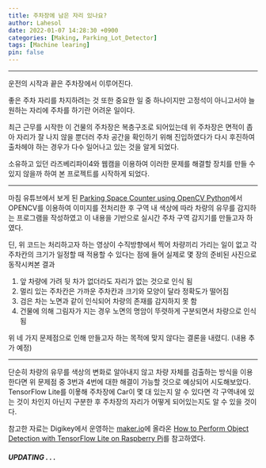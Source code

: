 ```yaml
---
title: 주차장에 남은 자리 있나요?
author: Lahesol
date: 2022-01-07 14:28:30 +0900
categories: [Making, Parking_Lot_Detector]
tags: [Machine learing]
pin: false
---
```


------------------------------------

운전의 시작과 끝은 주차장에서 이루어진다.  

좋은 주차 자리를 차지하려는 것 또한 중요한 일 중 하나이지만 고정석이 아니고서야 늘 원하는 자리에 주차를 하기란 어려운 일이다.  

최근 근무를 시작한 이 건물의 주차장은 복층구조로 되어있는데 위 주차장은 면적이 좁아 자리가 잘 나지 않을 뿐더러 주차 공간을 확인하기 위해 진입하였다가 다시 후진하여 출차헤야 하는 경우가 다수 일어나고 있는 것을 알게 되었다.

소유하고 있던 라즈베리파이4와 웹캠을 이용하여 이러한 문제를 해결할 장치를 만들 수 있지 않을까 하여 본 프로젝트를 시작하게 되었다.

-------------------------

마침 유튜브에서 보게 된 [Parking Space Counter using OpenCV Python](https://www.youtube.com/watch?v=caKnQlCMIYI)에서 OPENCV를 이용하여 이미지를 전처리한 후 구역 내 색상에 따라 차량의 유무를 감지하는 프로그램을 작성하였고 이 내용을 기반으로 실시간 주차 구역 감지기를 만들고자 하였다.

딘, 위 코드는 처리하고자 하는 영상이 수직방향에서 찍어 차량끼리 가리는 일이 없고 각 주차칸의 크기가 일정할 때 적용할 수 있다는 점에 들어 실제로 몇 장의 준비된 사진으로 동작시켜본 결과 

1. 앞 차량에 가려 뒷 차가 없더라도 자리가 없는 것으로 인식 됨
2. 멀리 있는 주차칸은 가까운 주차칸과 크기와 모양이 달라 정확도가 떨어짐
3. 검은 차는 노면과 같이 인식되어 차량의 존재를 감지하지 못 함
4. 건물에 의해 그림자가 지는 경우 노면의 명암이 뚜렷하게 구분되면서 차량으로 인식됨

위 네 가지 문제점으로 인해 만들고자 하는 목적에 맞지 않다는 결론을 내렸디.
(내용 추가 예정)

---------------

단순히 차량의 유무를 색상의 변화로 알아내지 않고 차량 자체를 검출하는 방식을 이용한다면 위 문제점 중 3번과 4번에 대한 해결이 가능할 것으로 예상되어 시도해보았다. TensorFlow Lite를 이욯해 주차장에 Car이 몇 대 있는지 알 수 있다면 각 구역내에 있는 것이 차인지 아닌지 구분한 후 주차장의 자리가 어떻게 되어있는지도 알 수 있을 것이다.

참고한 자료는 Digikey에서 운영하는 [maker.io](https://www.digikey.kr/en/maker)에 올라온 [How to Perform Object Detection with TensorFlow Lite on Raspberry Pi](https://www.digikey.kr/en/maker/projects/how-to-perform-object-detection-with-tensorflow-lite-on-raspberry-pi/b929e1519c7c43d5b2c6f89984883588)를 참고하였다.



#### *UPDATING . . .*
